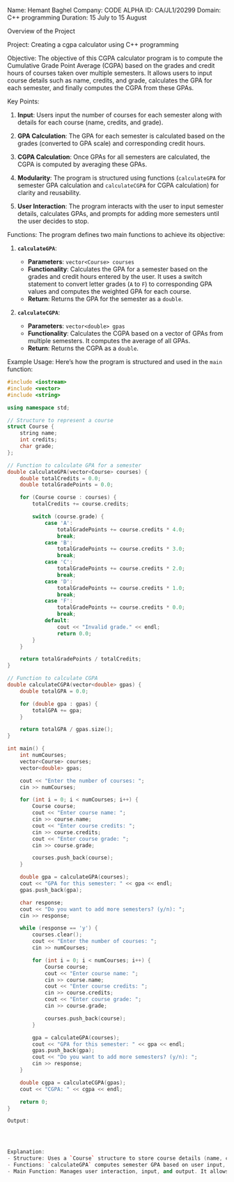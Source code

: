 Name: Hemant Baghel
Company: CODE ALPHA
ID: CA/JL1/20299
Domain: C++ programming 
Duration: 15 July to 15 August
 

Overview of the Project

Project: Creating a cgpa calculator using C++ programming

Objective:
The objective of this CGPA calculator program is to compute the Cumulative Grade Point Average (CGPA) based on the grades and credit hours of courses taken over multiple semesters. It allows users to input course details such as name, credits, and grade, calculates the GPA for each semester, and finally computes the CGPA from these GPAs.

 Key Points:
1. **Input**: Users input the number of courses for each semester along with details for each course (name, credits, and grade).
   
2. **GPA Calculation**: The GPA for each semester is calculated based on the grades (converted to GPA scale) and corresponding credit hours.
   
3. **CGPA Calculation**: Once GPAs for all semesters are calculated, the CGPA is computed by averaging these GPAs.
   
4. **Modularity**: The program is structured using functions (`calculateGPA` for semester GPA calculation and `calculateCGPA` for CGPA calculation) for clarity and reusability.
   
5. **User Interaction**: The program interacts with the user to input semester details, calculates GPAs, and prompts for adding more semesters until the user decides to stop.

Functions:
The program defines two main functions to achieve its objective:

1. **`calculateGPA`**:
   - **Parameters**: `vector<Course> courses`
   - **Functionality**: Calculates the GPA for a semester based on the grades and credit hours entered by the user. It uses a switch statement to convert letter grades (`A` to `F`) to corresponding GPA values and computes the weighted GPA for each course.
   - **Return**: Returns the GPA for the semester as a `double`.

2. **`calculateCGPA`**:
   - **Parameters**: `vector<double> gpas`
   - **Functionality**: Calculates the CGPA based on a vector of GPAs from multiple semesters. It computes the average of all GPAs.
   - **Return**: Returns the CGPA as a `double`.

 Example Usage:
Here’s how the program is structured and used in the `main` function:

```cpp
#include <iostream>
#include <vector>
#include <string>

using namespace std;

// Structure to represent a course
struct Course {
    string name;
    int credits;
    char grade;
};

// Function to calculate GPA for a semester
double calculateGPA(vector<Course> courses) {
    double totalCredits = 0.0;
    double totalGradePoints = 0.0;

    for (Course course : courses) {
        totalCredits += course.credits;

        switch (course.grade) {
            case 'A':
                totalGradePoints += course.credits * 4.0;
                break;
            case 'B':
                totalGradePoints += course.credits * 3.0;
                break;
            case 'C':
                totalGradePoints += course.credits * 2.0;
                break;
            case 'D':
                totalGradePoints += course.credits * 1.0;
                break;
            case 'F':
                totalGradePoints += course.credits * 0.0;
                break;
            default:
                cout << "Invalid grade." << endl;
                return 0.0;
        }
    }

    return totalGradePoints / totalCredits;
}

// Function to calculate CGPA
double calculateCGPA(vector<double> gpas) {
    double totalGPA = 0.0;

    for (double gpa : gpas) {
        totalGPA += gpa;
    }

    return totalGPA / gpas.size();
}

int main() {
    int numCourses;
    vector<Course> courses;
    vector<double> gpas;

    cout << "Enter the number of courses: ";
    cin >> numCourses;

    for (int i = 0; i < numCourses; i++) {
        Course course;
        cout << "Enter course name: ";
        cin >> course.name;
        cout << "Enter course credits: ";
        cin >> course.credits;
        cout << "Enter course grade: ";
        cin >> course.grade;

        courses.push_back(course);
    }

    double gpa = calculateGPA(courses);
    cout << "GPA for this semester: " << gpa << endl;
    gpas.push_back(gpa);

    char response;
    cout << "Do you want to add more semesters? (y/n): ";
    cin >> response;

    while (response == 'y') {
        courses.clear();
        cout << "Enter the number of courses: ";
        cin >> numCourses;

        for (int i = 0; i < numCourses; i++) {
            Course course;
            cout << "Enter course name: ";
            cin >> course.name;
            cout << "Enter course credits: ";
            cin >> course.credits;
            cout << "Enter course grade: ";
            cin >> course.grade;

            courses.push_back(course);
        }

        gpa = calculateGPA(courses);
        cout << "GPA for this semester: " << gpa << endl;
        gpas.push_back(gpa);
        cout << "Do you want to add more semesters? (y/n): ";
        cin >> response;
    }

    double cgpa = calculateCGPA(gpas);
    cout << "CGPA: " << cgpa << endl;

    return 0;
}

Output:




Explanation:
- Structure: Uses a `Course` structure to store course details (name, credits, grade).
- Functions: `calculateGPA` computes semester GPA based on user input, while `calculateCGPA` computes overall CGPA from a vector of semester GPAs.
- Main Function: Manages user interaction, input, and output. It allows users to enter multiple semesters, calculates GPA for each, and finally computes the CGPA.
